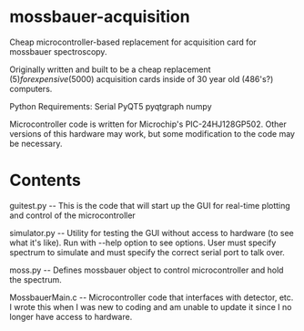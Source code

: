 # mossbauer-acquisition
Cheap microcontroller-based replacement for acquisition card for mossbauer spectroscopy.

Originally written and built to be a cheap replacement ($5) for expensive ($5000) acquisition cards inside of 30 year old (486's?) computers. 

Python Requirements:
Serial
PyQT5
pyqtgraph
numpy

Microcontroller code is written for Microchip's PIC-24HJ128GP502. Other versions of this hardware may work, but some modification to the code may be necessary.

# Contents

guitest.py -- This is the code that will start up the GUI for real-time plotting and control of the microcontroller

simulator.py -- Utility for testing the GUI without access to hardware (to see what it's like). Run with --help option to see options. User must specify spectrum to simulate and must specify the correct serial port to talk over.

moss.py -- Defines mossbauer object to control microcontroller and hold the spectrum.

MossbauerMain.c -- Microcontroller code that interfaces with detector, etc. I wrote this when I was new to coding and am unable to update it since I no longer have access to hardware. 

